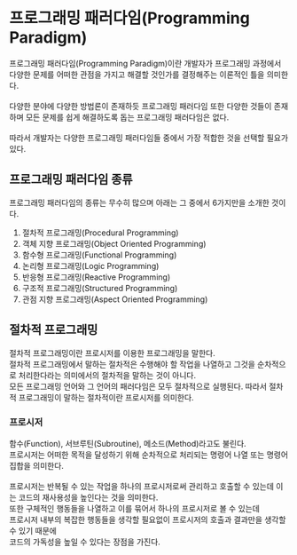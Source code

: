 # 프로그래밍 패러다임(Programming Paradigm)
프로그래밍 패러다임(Programming Paradigm)이란 개발자가 프로그래밍 과정에서 다양한 문제를 어떠한 관점을 가지고 해결할 것인가를 결정해주는 이론적인 틀을 의미한다. <br/><br/>
다양한 분야에 다양한 방법론이 존재하듯 프로그래밍 패러다임 또한 다양한 것들이 존재하며 모든 문제를 쉽게 해결하도록 돕는 프로그래밍 패러다임은 없다.<br/><br/>
따라서 개발자는 다양한 프로그래밍 패러다임들 중에서 가장 적합한 것을 선택할 필요가 있다.
## 프로그래밍 패러다임 종류
프로그래밍 패러다임의 종류는 무수히 많으며 아래는 그 중에서 6가지만을 소개한 것이다.
1. 절차적 프로그래밍(Procedural Programming)
2. 객체 지향 프로그래밍(Object Oriented Programming)
3. 함수형 프로그래밍(Functional Programming)
4. 논리형 프로그래밍(Logic Programming)
5. 반응형 프로그래밍(Reactive Programming)
5. 구조적 프로그래밍(Structured Programming)
6. 관점 지향 프로그래밍(Aspect Oriented Programming)
## 절차적 프로그래밍
절차적 프로그래밍이란 프로시저를 이용한 프로그래밍을 말한다.<br/>
절차적 프로그래밍에서 말하는 절차적은 수행해야 할 작업을 나열하고 그것을 순차적으로 처리한다라는 의미에서의 절차적을 말하는 것이 아니다.<br/>
모든 프로그래밍 언어와 그 언어의 패러다임은 모두 절차적으로 실행된다. 따라서 절차적 프로그래밍이 말하는 절차적이란 프로시저를 의미한다.<br/>
### 프로시저
함수(Function), 서브루틴(Subroutine), 메소드(Method)라고도 불린다.<br/>
프로시저는 어떠한 목적을 달성하기 위해 순차적으로 처리되는 명령어 나열 또는 명령어 집합을 의미한다.<br/>
<br/>
프로시저는 반복될 수 있는 작업을 하나의 프로시저로써 관리하고 호출할 수 있는데 이는 코드의 재사용성을 높인다는 것을 의미한다.<br/>
또한 구체적인 행동들을 나열하고 이를 묶어서 하나의 프로시저로 볼 수 있는데<br/>
프로시저 내부의 복잡한 행동들을 생각할 필요없이 프로시저의 호출과 결과만을 생각할 수 있기 때문에<br/>
코드의 가독성을 높일 수 있다는 장점을 가진다.